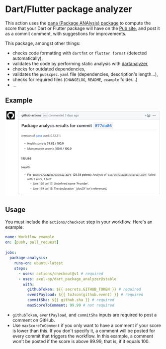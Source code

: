 # Dart/Flutter package analyzer

This action uses the [pana (Package ANAlysis) package](https://pub.dev/packages/pana) to compute the score that your Dart or Flutter package will have on the [Pub site](https://pub.dev), and post it as a commit comment, with suggestions for improvements. 

This package, amongst other things:
* checks code formatting with `dartfmt` or `flutter format` (detected automatically),
* validates the code by performing static analysis with [dartanalyzer](https://dart.dev/tools/dartanalyzer),
* checks for outdated dependencies,
* validates the `pubscpec.yaml` file (dependencies, description's length...),
* checks for required files (`CHANGELOG`, `README`, `example` folder...)
* ...

## Example

![](example.png)

## Usage

You must include the `actions/checkout` step in your workflow. Here's an example:
```yml
name: Workflow example
on: [push, pull_request]

jobs:
  package-analysis:
    runs-on: ubuntu-latest
    steps:
      - uses: actions/checkout@v1 # required
      - uses: axel-op/dart_package_analyzer@stable
        with:
          githubToken: ${{ secrets.GITHUB_TOKEN }} # required
          eventPayload: ${{ toJson(github.event) }} # required
          commitSha: ${{ github.sha }} # required
          maxScoreToComment: 99.99 # not required
```

* `githubToken`, `eventPayload`, and `commitSha` inputs are required to post a comment on GitHub.
* Use `maxScoreToComment` if you only want to have a comment if your score is lower than this. If you don't specify it, a comment will be posted for every commit that triggers the workflow. In this example, a comment won't be posted if the score is above 99.99, that is, if it equals 100. 

